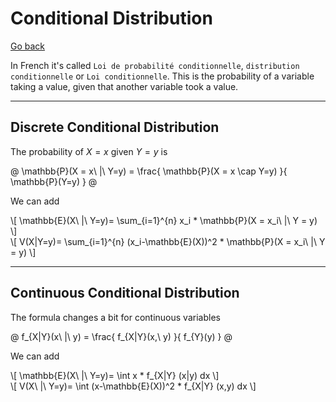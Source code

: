# Conditional Distribution

[Go back](..#joint-probability)

In French it's called `Loi de probabilité conditionnelle`, `distribution conditionnelle` or `Loi conditionnelle`. This is the probability of a variable taking a value, given that another variable took a value.

<hr class="sl">

## Discrete Conditional Distribution

The probability of $X=x$ given $Y=y$
is

@
\mathbb{P}(X = x\ |\ Y=y) =
\frac{
\mathbb{P}(X = x \cap Y=y)
}{
\mathbb{P}(Y=y)
}
@

We can add

<div>
\[
\mathbb{E}(X\ |\ Y=y)= \sum_{i=1}^{n} x_i * \mathbb{P}(X = x_i\ |\ Y = y)
\]
</div>
<div>
\[
V(X|Y=y)= \sum_{i=1}^{n} (x_i-\mathbb{E}(X))^2 * \mathbb{P}(X = x_i\ |\ Y = y)
\]
</div>

<hr class="sr">

## Continuous Conditional Distribution

The formula changes a bit for continuous variables

@
f_{X|Y}(x\ |\ y) =
\frac{
f_{X|Y}(x,\ y)
}{
f_{Y}(y)
}
@

We can add

<div>
\[
\mathbb{E}(X\ |\ Y=y)= 
\int x * f_{X|Y} (x|y) dx
\]
</div>
<div>
\[
V(X\ |\ Y=y)= \int (x-\mathbb{E}(X))^2 * f_{X|Y} (x,y) dx
\]
</div>
